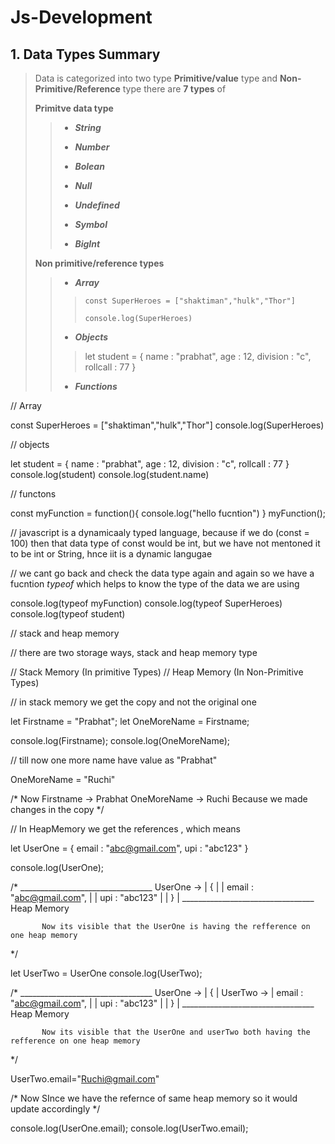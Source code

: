 # Js-Development
## 1. Data Types Summary

>Data is categorized into two type **Primitive/value** type and **Non-Primitive/Reference** type there are **7 types** of
>
>**Primitve data type** 
>> - ***String*** 
>> 
>> - ***Number***
>>  
>> - ***Bolean***
>>  
>>- ***Null***
>> 
>> - ***Undefined***
>> 
>> - ***Symbol***
>> 
>> - ***BigInt***
>
>
> **Non primitive/reference types**
>
>> - ***Array***
>>
>>> `const SuperHeroes = ["shaktiman","hulk","Thor"]`
>>>
>>> `console.log(SuperHeroes)`
>> - ***Objects***
>>
>>>let student = {
    name : "prabhat",
    age : 12,
    division : "c",
    rollcall : 77
}
>>>
>> - ***Functions***
>>
>
>>> 






// Array

const SuperHeroes = ["shaktiman","hulk","Thor"]
console.log(SuperHeroes)

// objects

let student = {
    name : "prabhat",
    age : 12,
    division : "c",
    rollcall : 77
}
console.log(student)
console.log(student.name)



// functons


const myFunction = function(){
    console.log("hello fucntion")
}
myFunction();

// javascript is a dynamicaaly typed language, because if we do (const = 100) then that data type of const would be int, but we have not mentoned it to be int or String, hnce iit is a dynamic langugae 


// we cant go back and check the data type again and again so we have a fucntion *typeof* which helps to know the type of the data we are using 

console.log(typeof myFunction)
console.log(typeof SuperHeroes)
console.log(typeof student)




// stack and heap memory 

// there are two storage ways, stack and heap memory type 

// Stack Memory (In primitive Types)
// Heap Memory (In Non-Primitive Types)

// in stack memory we get the copy and not the original one 

let Firstname = "Prabhat";
let OneMoreName = Firstname;

console.log(Firstname);
console.log(OneMoreName);

// till now one more name have value as "Prabhat"

OneMoreName = "Ruchi"



/* Now
 Firstname -> Prabhat
 OneMoreName -> Ruchi
 Because we made changes in the copy 
*/

// In HeapMemory we get the references , which means 



let UserOne = {
    email : "abc@gmail.com",
    upi : "abc123"
}

console.log(UserOne);




/*         _________________________________
UserOne -> |    {                           |
           |    email : "abc@gmail.com",    |
           |    upi : "abc123"              |
           |        }                       |
           _________________________________
                        Heap Memory

           Now its visible that the UserOne is having the refference on one heap memory
*/



let UserTwo = UserOne
console.log(UserTwo);




/*         _________________________________
UserOne -> |    {                           |
UserTwo -> |    email : "abc@gmail.com",    |
           |    upi : "abc123"              |
           |        }                       |
           _________________________________
                        Heap Memory

           Now its visible that the UserOne and userTwo both having the refference on one heap memory
*/




UserTwo.email="Ruchi@gmail.com"




/*
Now SInce we have the refernce of same heap memory so it would update accordingly
*/



console.log(UserOne.email);
console.log(UserTwo.email);
